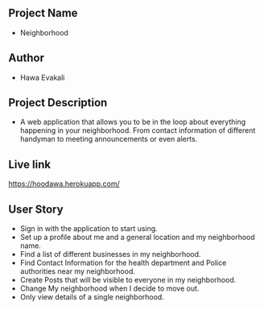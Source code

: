 ## Project Name
* Neighborhood
## Author
* Hawa Evakali
## Project Description 
* A web application that allows you to be in the loop about everything happening in your neighborhood. From contact information of different handyman to meeting announcements or even alerts.
## Live link 
https://hoodawa.herokuapp.com/
## User Story
* Sign in with the application to start using.
* Set up a profile about me and a general location and my neighborhood name.
* Find a list of different businesses in my neighborhood.
* Find Contact Information for the health department and Police authorities near my neighborhood.
* Create Posts that will be visible to everyone in my neighborhood.
* Change My neighborhood when I decide to move out.
* Only view details of a single neighborhood.

